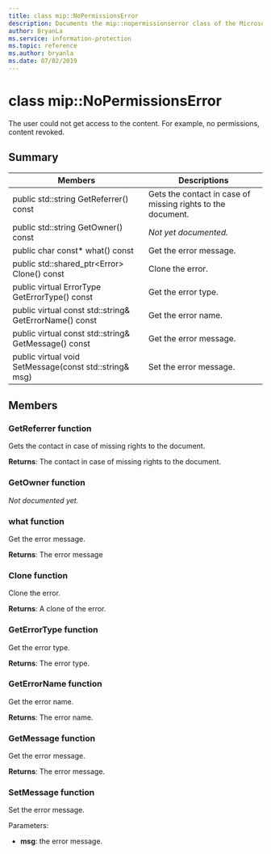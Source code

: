 ```yaml
---
title: class mip::NoPermissionsError 
description: Documents the mip::nopermissionserror class of the Microsoft Information Protection (MIP) SDK.
author: BryanLa
ms.service: information-protection
ms.topic: reference
ms.author: bryanla
ms.date: 07/02/2019
---
```


# class mip::NoPermissionsError 
The user could not get access to the content. For example, no permissions, content revoked.
  
## Summary
 Members                        | Descriptions                                
--------------------------------|---------------------------------------------
public std::string GetReferrer() const  |  Gets the contact in case of missing rights to the document.
public std::string GetOwner() const  | _Not yet documented._
public char const* what() const  |  Get the error message.
public std::shared_ptr\<Error\> Clone() const  |  Clone the error.
public virtual ErrorType GetErrorType() const  |  Get the error type.
public virtual const std::string& GetErrorName() const  |  Get the error name.
public virtual const std::string& GetMessage() const  |  Get the error message.
public virtual void SetMessage(const std::string& msg)  |  Set the error message.
  
## Members
  
### GetReferrer function
Gets the contact in case of missing rights to the document.

  
**Returns**: The contact in case of missing rights to the document.
  
### GetOwner function
_Not documented yet._

  
### what function
Get the error message.

  
**Returns**: The error message
  
### Clone function
Clone the error.

  
**Returns**: A clone of the error.
  
### GetErrorType function
Get the error type.

  
**Returns**: The error type.
  
### GetErrorName function
Get the error name.

  
**Returns**: The error name.
  
### GetMessage function
Get the error message.

  
**Returns**: The error message.
  
### SetMessage function
Set the error message.

Parameters:  
* **msg**: the error message.

